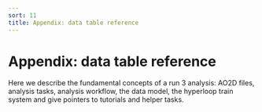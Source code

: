 ```yaml
---
sort: 11
title: Appendix: data table reference
---
```


# Appendix: data table reference

Here we describe the fundamental concepts of a run 3 analysis: AO2D files, analysis tasks, analysis workflow, the data model, the hyperloop train system and give pointers to tutorials and helper tasks.
